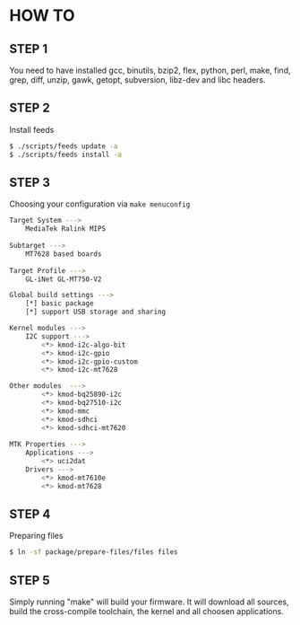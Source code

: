HOW TO  
======  

STEP 1  
------  

You need to have installed gcc, binutils, bzip2, flex, python, perl, make,
find, grep, diff, unzip, gawk, getopt, subversion, libz-dev and libc headers.  

STEP 2  
------  

Install feeds  
```bash  
$ ./scripts/feeds update -a
$ ./scripts/feeds install -a
```  

STEP 3  
------  

Choosing your configuration via `make menuconfig`  
```bash  
Target System --->
	MediaTek Ralink MIPS
	
Subtarget --->
	MT7628 based boards
	
Target Profile --->
	GL-iNet GL-MT750-V2

Global build settings --->
	[*] basic package
	[*] support USB storage and sharing

Kernel modules --->
	I2C support --->
		<*> kmod-i2c-algo-bit
		<*> kmod-i2c-gpio
		<*> kmod-i2c-gpio-custom
		<*> kmod-i2c-mt7628

Other modules  --->
		<*> kmod-bq25890-i2c
		<*> kmod-bq27510-i2c
		<*> kmod-mmc
		<*> kmod-sdhci
		<*> kmod-sdhci-mt7620
		
MTK Properties --->
	Applications --->
		<*> uci2dat
	Drivers --->
		<*> kmod-mt7610e
		<*> kmod-mt7628
```  

STEP 4  
------  

Preparing files  
```bash  
$ ln -sf package/prepare-files/files files
```  

STEP 5  
------  

Simply running "make" will build your firmware.
It will download all sources, build the cross-compile toolchain, 
the kernel and all choosen applications.
